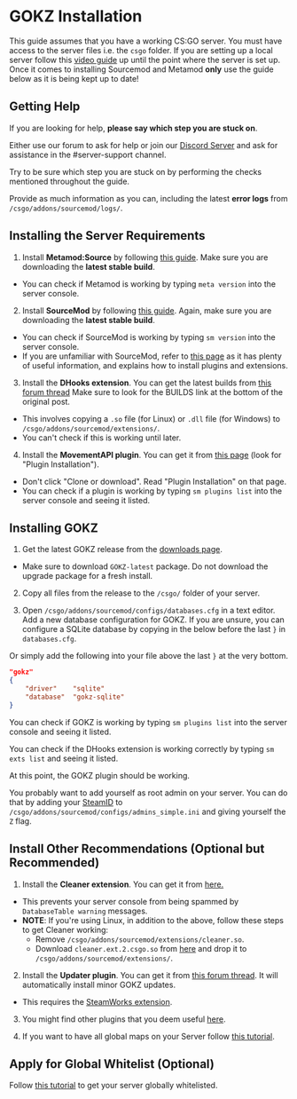 # GOKZ Installation

This guide assumes that you have a working CS:GO server. You must have access to the server files i.e. the `csgo` folder. If you are setting up a local server follow this [video guide](https://www.youtube.com/watch?v=U8xFwvhvxeE&) up until the point where the server is set up. Once it comes to installing Sourcemod and Metamod **only** use the guide below as it is being kept up to date!
 
## Getting Help
 
If you are looking for help, **please say which step you are stuck on**.
 
Either use our forum to ask for help or join our [Discord Server](https://discord.gg/csgokz) and ask for assistance in the #server-support channel.
 
Try to be sure which step you are stuck on by performing the checks mentioned throughout the guide.
 
Provide as much information as you can, including the latest **error logs** from `/csgo/addons/sourcemod/logs/`.
 
## Installing the Server Requirements
 
1. Install **Metamod:Source** by following [this guide](https://wiki.alliedmods.net/Installing_Metamod:Source). Make sure you are downloading the **latest stable build**.
  - You can check if Metamod is working by typing `meta version` into the server console.
 
2. Install **SourceMod** by following [this guide](https://wiki.alliedmods.net/Installing_SourceMod). Again, make sure you are downloading the **latest stable build**.
  - You can check if SourceMod is working by typing `sm version` into the server console.
  - If you are unfamiliar with SourceMod, refer to [this page](https://wiki.alliedmods.net/Managing_your_Sourcemod_installation) as it has plenty of useful information, and explains how to install plugins and extensions.
 
3. Install the **DHooks extension**. You can get the latest builds from [this forum thread](https://forums.alliedmods.net/showpost.php?p=2588686&postcount=589) Make sure to look for the BUILDS link at the bottom of the original post.
  - This involves copying a `.so` file (for Linux) or `.dll` file (for Windows) to `/csgo/addons/sourcemod/extensions/`.
  - You can't check if this is working until later.
 
4. Install the **MovementAPI plugin**. You can get it from [this page](https://github.com/danzayau/MovementAPI#plugin-installation) (look for "Plugin Installation").
  - Don't click "Clone or download". Read "Plugin Installation" on that page.
  - You can check if a plugin is working by typing `sm plugins list` into the server console and seeing it listed.
 
## Installing GOKZ
 
1. Get the latest GOKZ release from the [downloads page](https://bitbucket.org/kztimerglobalteam/gokz/downloads/).
  - Make sure to download `GOKZ-latest` package. Do not download the upgrade package for a fresh install.
 
2. Copy all files from the release to the `/csgo/` folder of your server.
 
3. Open `/csgo/addons/sourcemod/configs/databases.cfg` in a text editor. Add a new database configuration for GOKZ. If you are unsure, you can configure a SQLite database by copying in the below before the last `}` in `databases.cfg`.
 
Or simply add the following into your file above the last `}` at the very bottom.
```json
"gokz"
{
    "driver"    "sqlite"  
    "database"  "gokz-sqlite"
}
```
 
You can check if GOKZ is working by typing `sm plugins list` into the server console and seeing it listed.
 
You can check if the DHooks extension is working correctly by typing `sm exts list` and seeing it listed.
 
At this point, the GOKZ plugin should be working.

You probably want to add yourself as root admin on your server. You can do that by adding your [SteamID](https://steamid.io/) to  `/csgo/addons/sourcemod/configs/admins_simple.ini` and giving yourself the `Z` flag.
 
## Install Other Recommendations (Optional but Recommended)
 
1. Install the **Cleaner extension**. You can get it from [here.](https://github.com/e54385991/console-cleaner) 
- This prevents your server console from being spammed by `DatabaseTable warning` messages.
- **NOTE**: If you're using Linux, in addition to the above, follow these steps to get Cleaner working:
    - Remove `/csgo/addons/sourcemod/extensions/cleaner.so`.
    - Download `cleaner.ext.2.csgo.so` from [here](https://github.com/Accelerator74/Cleaner/tree/master/Release) and drop it to `/csgo/addons/sourcemod/extensions/`.

 
2. Install the **Updater plugin**. You can get it from [this forum thread](https://forums.alliedmods.net/showthread.php?t=169095). It will automatically install minor GOKZ updates.
  - This requires the [SteamWorks extension](http://users.alliedmods.net/~kyles/builds/SteamWorks/).

 3. You might find other plugins that you deem useful [here](https://forum.gokz.org/d/106-useful-plugins-for-kz-server-owners).

 4. If you want to have all global maps on your Server follow [this tutorial](https://forum.gokz.org/d/110-how-to-get-all-global-maps-on-your-kz-server).
 
## Apply for Global Whitelist (Optional)
Follow [this tutorial](https://forum.gokz.org/p/guide-whitelist) to get your server globally whitelisted.